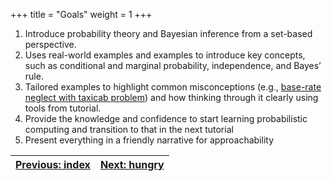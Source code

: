 +++
title = "Goals"
weight = 1
+++


1. Introduce probability theory and Bayesian inference from a set-based perspective.
2. Uses real-world examples and examples to introduce key concepts, such as conditional and marginal probability, independence, and Bayes’ rule.
3. Tailored examples to highlight common misconceptions (e.g., [base-rate neglect with taxicab problem](https://en.wikipedia.org/wiki/Representativeness_heuristic#The_taxicab_problem)) and how thinking through it clearly using tools from tutorial.
4. Provide the knowledge and confidence to start learning probabilistic computing and transition to that in the next tutorial
5. Present everything in a friendly narrative for approachability

| [Previous: index](./_index.md) |   [Next: hungry](./02_hungry.md) |
| :--- | ---: |
